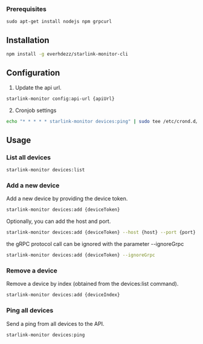 
### Prerequisites
```bask
sudo apt-get install nodejs npm grpcurl
```

## Installation

```bash
npm install -g everhdezz/starlink-monitor-cli
```

## Configuration
1. Update the api url.
```bash
starlink-monitor config:api-url {apiUrl}
```
2. Cronjob settings
```bash
echo "* * * * * starlink-monitor devices:ping" | sudo tee /etc/crond.d/starlink_monitor
```

## Usage

### List all devices
```bash
starlink-monitor devices:list
```

### Add a new device
Add a new device by providing the device token.
```bash
starlink-monitor devices:add {deviceToken}
```

Optionally, you can add the host and port.
```bash
starlink-monitor devices:add {deviceToken} --host {host} --port {port}
```

the gRPC protocol call can be ignored with the parameter --ignoreGrpc
```bash
starlink-monitor devices:add {deviceToken} --ignoreGrpc
```

### Remove a device
Remove a device by index (obtained from the devices:list command).
```bash
starlink-monitor devices:add {deviceIndex}
```

### Ping all devices
Send a ping from all devices to the API.
```bash
starlink-monitor devices:ping
```
